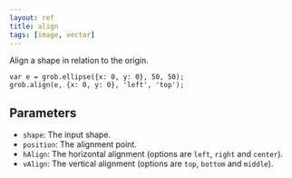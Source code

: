 ```yaml
---
layout: ref
title: align
tags: [image, vector]
---
```

Align a shape in relation to the origin.

    var e = grob.ellipse({x: 0, y: 0}, 50, 50);
    grob.align(e, {x: 0, y: 0}, 'left', 'top');

## Parameters
- `shape`: The input shape.
- `position`: The alignment point.
- `hAlign`: The horizontal alignment (options are `left`, `right` and `center`).
- `vAlign`: The vertical alignment (options are `top`, `bottom` and `middle`).
